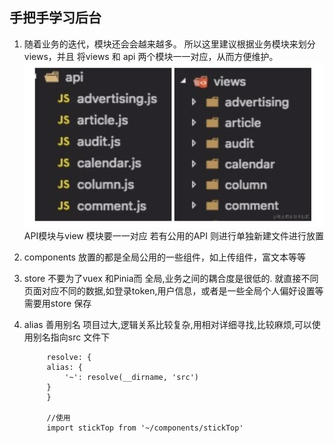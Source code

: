 ##  手把手学习后台
1. 随着业务的迭代，模块还会会越来越多。 所以这里建议根据业务模块来划分 views，并且 将views 和 api 两个模块一一对应，从而方便维护。
   ![](./../图片/1.png)
   API模块与view 模块要一一对应  若有公用的API 则进行单独新建文件进行放置

2. components 放置的都是全局公用的一些组件，如上传组件，富文本等等
3. store 不要为了vuex 和Pinia而 全局,业务之间的耦合度是很低的. 就直接不同页面对应不同的数据,如登录token,用户信息，或者是一些全局个人偏好设置等 需要用store 保存
4. alias 善用别名
   项目过大,逻辑关系比较复杂,用相对详细寻找,比较麻烦,可以使用别名指向src 文件下
   ```
        resolve: {
        alias: {
            '~': resolve(__dirname, 'src')
        }
        }

        //使用
        import stickTop from '~/components/stickTop'
   ```
